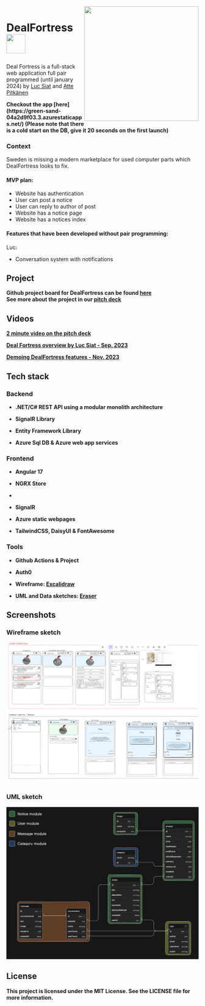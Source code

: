 <img align="right" width="300px" height="300px" src="https://cdn.discordapp.com/attachments/1086348202283909260/1171381217606782976/BigDFPixel.png?ex=655c78c5&is=654a03c5&hm=c96da9a03b38368630b7f396c522bd9b90aed76d62f13caf6a9bba50aec0a326&"/>

# DealFortress <img  width="50px" height="50px" src="https://cdn.discordapp.com/attachments/1086348202283909260/1171381217606782976/BigDFPixel.png?ex=655c78c5&is=654a03c5&hm=c96da9a03b38368630b7f396c522bd9b90aed76d62f13caf6a9bba50aec0a326&"/>
Deal Fortress is a full-stack web application 
full pair programmed (until january 2024) by [Luc Siat](https://github.com/Luc-Siat) and [Atte Pitkänen](https://github.com/attepitkaenen) 

<strong> 
  Checkout the app [here](https://green-sand-04a2d9f03.3.azurestaticapps.net/) (Please note that there is a cold start on the DB, give it 20 seconds on the first launch) 
</strong>

### Context

Sweden is missing a modern marketplace for used computer parts which DealFortress looks to fix.

#### MVP plan:

  - Website has authentication
  - User can post a notice
  - User can reply to author of post
  - Website has a notice page
  - Website has a notices index

#### Features that have been developed without pair programming:

Luc:
  - Conversation system with notifications



## Project

<strong>Github project board for DealFortress can be found <strong>[here](https://github.com/orgs/DealFortress/projects/2/views/1)  
See more about the project in our [pitch deck](https://docs.google.com/presentation/d/1hlW0DBOonpe2wFysVZdgJIRN3Cm0_9keEeikIJLs-qU/edit?usp=sharing)

## Videos
[2 minute video on the pitch deck](https://youtu.be/FD3JxMlWXQQ) 

[Deal Fortress overview by Luc Siat - Sep. 2023](https://studio.youtube.com/video/abTcDyegfxM/edit) 

[Demoing DealFortress features - Nov. 2023](https://studio.youtube.com/video/abTcDyegfxM/edit) 

<!-- [30 minute pair programmed coding session](https://youtu.be/bgvt1kpQ9RY) -->


## Tech stack

### Backend

  -  .NET/C# REST API using a modular monolith architecture

  - SignalR Library

  - Entity Framework Library

  - Azure Sql DB & Azure web app services 

### Frontend
  
  - Angular 17
    
  - NGRX Store
  - 
  - SignalR

  - Azure static webpages
    
  - TailwindCSS, DaisyUI & FontAwesome

### Tools

  - Github Actions & Project
    
  - Auth0

  <!-- - Design sketch: [Figma prototype and components](https://www.figma.com/file/6pMA53jsPBJ6p0kguOzKba/Deal-Fortress-prototype?type=design&node-id=0-1&t=9esxib8YXRiofpYN-0) -->
  
  - Wireframe: [Excalidraw](https://excalidraw.com/#room=2ab6f5d1e7b980f0d720,gnL2G7lG_2TnaVrYLOBTKg)
  
  - UML and Data sketches: [Eraser](https://app.eraser.io/workspace/fNTcdg5ZpTmM6w0OyhfA)

<!-- ![Screenshot](./screenshot.png) -->

## Screenshots

### Wireframe sketch
<img src="excalidraw.png" />

### UML sketch
<img src="uml-sketch.png" />

## License
This project is licensed under the MIT License. See the LICENSE file for more information.
